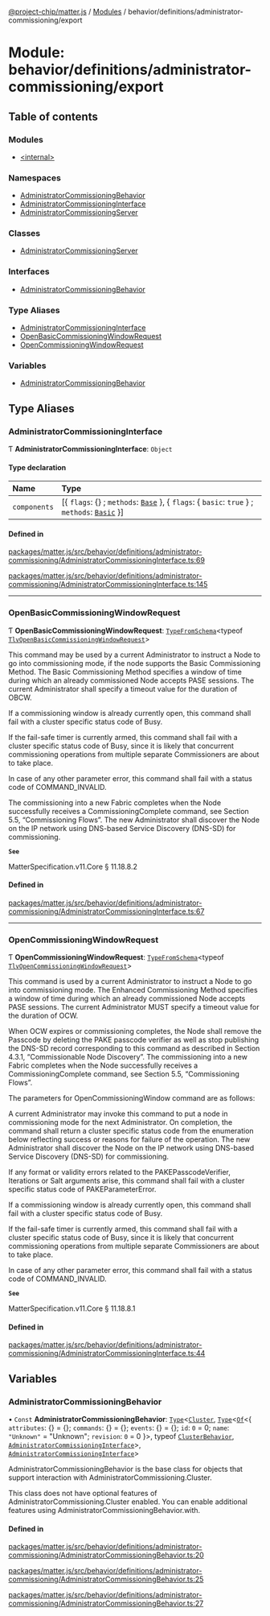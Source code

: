 [@project-chip/matter.js](../README.md) / [Modules](../modules.md) / behavior/definitions/administrator-commissioning/export

# Module: behavior/definitions/administrator-commissioning/export

## Table of contents

### Modules

- [\<internal\>](behavior_definitions_administrator_commissioning_export._internal_.md)

### Namespaces

- [AdministratorCommissioningBehavior](behavior_definitions_administrator_commissioning_export.AdministratorCommissioningBehavior.md)
- [AdministratorCommissioningInterface](behavior_definitions_administrator_commissioning_export.AdministratorCommissioningInterface.md)
- [AdministratorCommissioningServer](behavior_definitions_administrator_commissioning_export.AdministratorCommissioningServer.md)

### Classes

- [AdministratorCommissioningServer](../classes/behavior_definitions_administrator_commissioning_export.AdministratorCommissioningServer-1.md)

### Interfaces

- [AdministratorCommissioningBehavior](../interfaces/behavior_definitions_administrator_commissioning_export.AdministratorCommissioningBehavior-1.md)

### Type Aliases

- [AdministratorCommissioningInterface](behavior_definitions_administrator_commissioning_export.md#administratorcommissioninginterface)
- [OpenBasicCommissioningWindowRequest](behavior_definitions_administrator_commissioning_export.md#openbasiccommissioningwindowrequest)
- [OpenCommissioningWindowRequest](behavior_definitions_administrator_commissioning_export.md#opencommissioningwindowrequest)

### Variables

- [AdministratorCommissioningBehavior](behavior_definitions_administrator_commissioning_export.md#administratorcommissioningbehavior)

## Type Aliases

### AdministratorCommissioningInterface

Ƭ **AdministratorCommissioningInterface**: `Object`

#### Type declaration

| Name | Type |
| :------ | :------ |
| `components` | [\{ `flags`: {} ; `methods`: [`Base`](../interfaces/behavior_definitions_administrator_commissioning_export.AdministratorCommissioningInterface.Base.md)  }, \{ `flags`: \{ `basic`: ``true``  } ; `methods`: [`Basic`](../interfaces/behavior_definitions_administrator_commissioning_export.AdministratorCommissioningInterface.Basic.md)  }] |

#### Defined in

[packages/matter.js/src/behavior/definitions/administrator-commissioning/AdministratorCommissioningInterface.ts:69](https://github.com/project-chip/matter.js/blob/5f71eedebdb9fa54338bde320c311bb359b7455d/packages/matter.js/src/behavior/definitions/administrator-commissioning/AdministratorCommissioningInterface.ts#L69)

[packages/matter.js/src/behavior/definitions/administrator-commissioning/AdministratorCommissioningInterface.ts:145](https://github.com/project-chip/matter.js/blob/5f71eedebdb9fa54338bde320c311bb359b7455d/packages/matter.js/src/behavior/definitions/administrator-commissioning/AdministratorCommissioningInterface.ts#L145)

___

### OpenBasicCommissioningWindowRequest

Ƭ **OpenBasicCommissioningWindowRequest**: [`TypeFromSchema`](tlv_export.md#typefromschema)\<typeof [`TlvOpenBasicCommissioningWindowRequest`](cluster_export.AdministratorCommissioning.md#tlvopenbasiccommissioningwindowrequest)\>

This command may be used by a current Administrator to instruct a Node to go into commissioning mode, if the node
supports the Basic Commissioning Method. The Basic Commissioning Method specifies a window of time during which an
already commissioned Node accepts PASE sessions. The current Administrator shall specify a timeout value for the
duration of OBCW.

If a commissioning window is already currently open, this command shall fail with a cluster specific status code of
Busy.

If the fail-safe timer is currently armed, this command shall fail with a cluster specific status code of Busy,
since it is likely that concurrent commissioning operations from multiple separate Commissioners are about to take
place.

In case of any other parameter error, this command shall fail with a status code of COMMAND_INVALID.

The commissioning into a new Fabric completes when the Node successfully receives a CommissioningComplete command,
see Section 5.5, “Commissioning Flows”. The new Administrator shall discover the Node on the IP network using
DNS-based Service Discovery (DNS-SD) for commissioning.

**`See`**

MatterSpecification.v11.Core § 11.18.8.2

#### Defined in

[packages/matter.js/src/behavior/definitions/administrator-commissioning/AdministratorCommissioningInterface.ts:67](https://github.com/project-chip/matter.js/blob/5f71eedebdb9fa54338bde320c311bb359b7455d/packages/matter.js/src/behavior/definitions/administrator-commissioning/AdministratorCommissioningInterface.ts#L67)

___

### OpenCommissioningWindowRequest

Ƭ **OpenCommissioningWindowRequest**: [`TypeFromSchema`](tlv_export.md#typefromschema)\<typeof [`TlvOpenCommissioningWindowRequest`](cluster_export.AdministratorCommissioning.md#tlvopencommissioningwindowrequest)\>

This command is used by a current Administrator to instruct a Node to go into commissioning mode. The Enhanced
Commissioning Method specifies a window of time during which an already commissioned Node accepts PASE sessions. The
current Administrator MUST specify a timeout value for the duration of OCW.

When OCW expires or commissioning completes, the Node shall remove the Passcode by deleting the PAKE passcode
verifier as well as stop publishing the DNS-SD record corresponding to this command as described in Section 4.3.1,
“Commissionable Node Discovery”. The commissioning into a new Fabric completes when the Node successfully receives a
CommissioningComplete command, see Section 5.5, “Commissioning Flows”.

The parameters for OpenCommissioningWindow command are as follows:

A current Administrator may invoke this command to put a node in commissioning mode for the next Administrator. On
completion, the command shall return a cluster specific status code from the enumeration below reflecting success or
reasons for failure of the operation. The new Administrator shall discover the Node on the IP network using
DNS-based Service Discovery (DNS-SD) for commissioning.

If any format or validity errors related to the PAKEPasscodeVerifier, Iterations or Salt arguments arise, this
command shall fail with a cluster specific status code of PAKEParameterError.

If a commissioning window is already currently open, this command shall fail with a cluster specific status code of
Busy.

If the fail-safe timer is currently armed, this command shall fail with a cluster specific status code of Busy,
since it is likely that concurrent commissioning operations from multiple separate Commissioners are about to take
place.

In case of any other parameter error, this command shall fail with a status code of COMMAND_INVALID.

**`See`**

MatterSpecification.v11.Core § 11.18.8.1

#### Defined in

[packages/matter.js/src/behavior/definitions/administrator-commissioning/AdministratorCommissioningInterface.ts:44](https://github.com/project-chip/matter.js/blob/5f71eedebdb9fa54338bde320c311bb359b7455d/packages/matter.js/src/behavior/definitions/administrator-commissioning/AdministratorCommissioningInterface.ts#L44)

## Variables

### AdministratorCommissioningBehavior

• `Const` **AdministratorCommissioningBehavior**: [`Type`](../interfaces/behavior_cluster_export.ClusterBehavior.Type.md)\<[`Cluster`](../interfaces/cluster_export.AdministratorCommissioning.Cluster.md), [`Type`](../interfaces/behavior_cluster_export.ClusterBehavior.Type.md)\<[`Of`](../interfaces/cluster_export.ClusterType.Of.md)\<\{ `attributes`: {} = \{}; `commands`: {} = \{}; `events`: {} = \{}; `id`: ``0`` = 0; `name`: ``"Unknown"`` = "Unknown"; `revision`: ``0`` = 0 }\>, typeof [`ClusterBehavior`](behavior_cluster_export.ClusterBehavior.md), [`AdministratorCommissioningInterface`](behavior_definitions_administrator_commissioning_export.md#administratorcommissioninginterface)\>, [`AdministratorCommissioningInterface`](behavior_definitions_administrator_commissioning_export.md#administratorcommissioninginterface)\>

AdministratorCommissioningBehavior is the base class for objects that support interaction with AdministratorCommissioning.Cluster.

This class does not have optional features of AdministratorCommissioning.Cluster enabled. You can enable additional
features using AdministratorCommissioningBehavior.with.

#### Defined in

[packages/matter.js/src/behavior/definitions/administrator-commissioning/AdministratorCommissioningBehavior.ts:20](https://github.com/project-chip/matter.js/blob/5f71eedebdb9fa54338bde320c311bb359b7455d/packages/matter.js/src/behavior/definitions/administrator-commissioning/AdministratorCommissioningBehavior.ts#L20)

[packages/matter.js/src/behavior/definitions/administrator-commissioning/AdministratorCommissioningBehavior.ts:25](https://github.com/project-chip/matter.js/blob/5f71eedebdb9fa54338bde320c311bb359b7455d/packages/matter.js/src/behavior/definitions/administrator-commissioning/AdministratorCommissioningBehavior.ts#L25)

[packages/matter.js/src/behavior/definitions/administrator-commissioning/AdministratorCommissioningBehavior.ts:27](https://github.com/project-chip/matter.js/blob/5f71eedebdb9fa54338bde320c311bb359b7455d/packages/matter.js/src/behavior/definitions/administrator-commissioning/AdministratorCommissioningBehavior.ts#L27)
